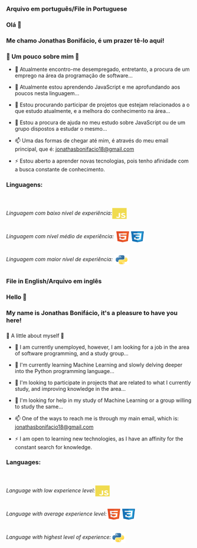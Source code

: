 ### Arquivo em português/File in Portuguese 

### Olá 👋
### Me chamo Jonathas Bonifácio, é um prazer tê-lo aqui!

### 💬 Um pouco sobre mim 💬

* 🔭 Atualmente encontro-me desempregado, entretanto, a procura de um emprego na área da programação de software...

* 🌱 Atualmente estou aprendendo JavaScript e me aprofundando aos poucos nesta linguagem...

* 👯 Estou procurando participar de projetos que estejam relacionados a o que estudo atualmente, e a melhora do conhecimento na área...

* 🤔 Estou a procura de ajuda no meu estudo sobre JavaScript ou de um grupo dispostos a estudar o mesmo...

* 📫 Uma das formas de chegar até mim, é através do meu email principal, que é: jonathasbonifacio18@gmail.com

* ⚡ Estou aberto a aprender novas tecnologias, pois tenho afinidade com a busca constante de conhecimento.

### Linguagens:
<div><style="display: inline_block"><br>
  <h6>Linguagem com baixo nível de experiência:<img align="center" alt="mrNS1S-Js" height="30" width="40" src="https://raw.githubusercontent.com/devicons/devicon/master/icons/javascript/javascript-plain.svg"><h6/>
  <h6>Linguagem com nível médio de experiência: 
    <img align="center" alt="mrNS1S-HTML5" height="30" width="40" src="https://raw.githubusercontent.com/devicons/devicon/master/icons/html5/html5-original.svg"><img align="center"mrNS1S-CSS3" height="30" width="40" src="https://raw.githubusercontent.com/devicons/devicon/master/icons/css3/css3-original.svg">
 <h6>Linguagem com maior nível de experiência:
   <img align="center" alt="mrNS1S-Python" height="30" width="40" src="https://raw.githubusercontent.com/devicons/devicon/master/icons/python/python-original.svg"><h6/>
   </div>

### File in English/Arquivo em inglês

### Hello 👋

### My name is Jonathas Bonifácio, it's a pleasure to have you here!

###

💬 A little about myself 💬

- 🔭 I am currently unemployed, however, I am looking for a job in the area of software programming, and a study group...

- 🌱 I'm currently learning Machine Learning and slowly delving deeper into the Python programming language...

- 👯 I'm looking to participate in projects that are related to what I currently study, and improving knowledge in the area...

- 🤔 I'm looking for help in my study of Machine Learning or a group willing to study the same...

- 📫 One of the ways to reach me is through my main email, which is: jonathasbonifacio18@gmail.com

- ⚡ I am open to learning new technologies, as I have an affinity for the constant search for knowledge.

### Languages:
<div><style="display: inline_block"><br>
<h6>Language with low experience level:<img align="center" alt="mrNS1S-Js" height="30" width="40" src="https://raw.githubusercontent.com/devicons/devicon/master/icons/javascript/javascript-plain.svg"></h6>
<h6>Language with average experience level:<img align="center" alt="mrNS1S-HTML5" height="30" width="40" src="https://raw.githubusercontent.com/devicons/devicon/master/icons/html5/html5-original.svg"><img align="center"mrNS1S-CSS3" height="30" width="40" src="https://raw.githubusercontent.com/devicons/devicon/master/icons/css3/css3-original.svg"></h6>

<h6>Language with highest level of experience:<img align="center" alt="mrNS1S-Python" height="30" width="40" src="https://raw.githubusercontent.com/devicons/devicon/master/icons/python/python-original.svg"></h6>
   </div>
